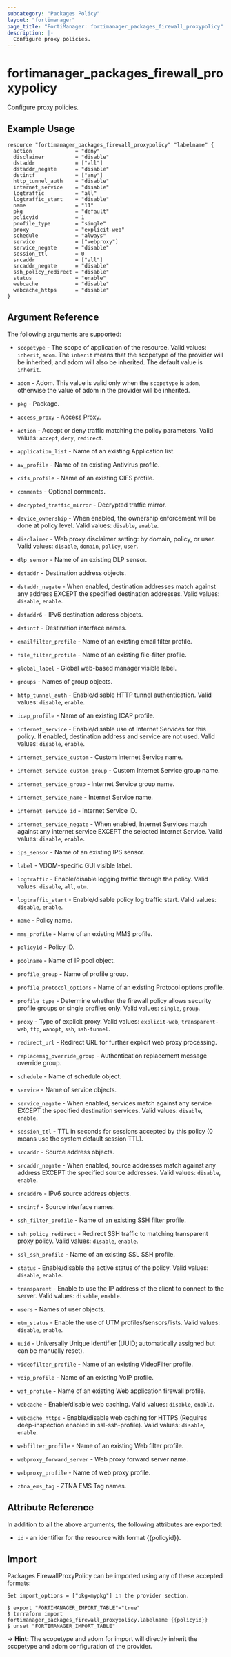 ```yaml
---
subcategory: "Packages Policy"
layout: "fortimanager"
page_title: "FortiManager: fortimanager_packages_firewall_proxypolicy"
description: |-
  Configure proxy policies.
---
```


# fortimanager_packages_firewall_proxypolicy
Configure proxy policies.

## Example Usage

```hcl
resource "fortimanager_packages_firewall_proxypolicy" "labelname" {
  action              = "deny"
  disclaimer          = "disable"
  dstaddr             = ["all"]
  dstaddr_negate      = "disable"
  dstintf             = ["any"]
  http_tunnel_auth    = "disable"
  internet_service    = "disable"
  logtraffic          = "all"
  logtraffic_start    = "disable"
  name                = "11"
  pkg                 = "default"
  policyid            = 1
  profile_type        = "single"
  proxy               = "explicit-web"
  schedule            = "always"
  service             = ["webproxy"]
  service_negate      = "disable"
  session_ttl         = 0
  srcaddr             = ["all"]
  srcaddr_negate      = "disable"
  ssh_policy_redirect = "disable"
  status              = "enable"
  webcache            = "disable"
  webcache_https      = "disable"
}
```

## Argument Reference


The following arguments are supported:

* `scopetype` - The scope of application of the resource. Valid values: `inherit`, `adom`. The `inherit` means that the scopetype of the provider will be inherited, and adom will also be inherited. The default value is `inherit`.
* `adom` - Adom. This value is valid only when the `scopetype` is `adom`, otherwise the value of adom in the provider will be inherited.
* `pkg` - Package.

* `access_proxy` - Access Proxy.
* `action` - Accept or deny traffic matching the policy parameters. Valid values: `accept`, `deny`, `redirect`.

* `application_list` - Name of an existing Application list.
* `av_profile` - Name of an existing Antivirus profile.
* `cifs_profile` - Name of an existing CIFS profile.
* `comments` - Optional comments.
* `decrypted_traffic_mirror` - Decrypted traffic mirror.
* `device_ownership` - When enabled, the ownership enforcement will be done at policy level. Valid values: `disable`, `enable`.

* `disclaimer` - Web proxy disclaimer setting: by domain, policy, or user. Valid values: `disable`, `domain`, `policy`, `user`.

* `dlp_sensor` - Name of an existing DLP sensor.
* `dstaddr` - Destination address objects.
* `dstaddr_negate` - When enabled, destination addresses match against any address EXCEPT the specified destination addresses. Valid values: `disable`, `enable`.

* `dstaddr6` - IPv6 destination address objects.
* `dstintf` - Destination interface names.
* `emailfilter_profile` - Name of an existing email filter profile.
* `file_filter_profile` - Name of an existing file-filter profile.
* `global_label` - Global web-based manager visible label.
* `groups` - Names of group objects.
* `http_tunnel_auth` - Enable/disable HTTP tunnel authentication. Valid values: `disable`, `enable`.

* `icap_profile` - Name of an existing ICAP profile.
* `internet_service` - Enable/disable use of Internet Services for this policy. If enabled, destination address and service are not used. Valid values: `disable`, `enable`.

* `internet_service_custom` - Custom Internet Service name.
* `internet_service_custom_group` - Custom Internet Service group name.
* `internet_service_group` - Internet Service group name.
* `internet_service_name` - Internet Service name.
* `internet_service_id` - Internet Service ID.
* `internet_service_negate` - When enabled, Internet Services match against any internet service EXCEPT the selected Internet Service. Valid values: `disable`, `enable`.

* `ips_sensor` - Name of an existing IPS sensor.
* `label` - VDOM-specific GUI visible label.
* `logtraffic` - Enable/disable logging traffic through the policy. Valid values: `disable`, `all`, `utm`.

* `logtraffic_start` - Enable/disable policy log traffic start. Valid values: `disable`, `enable`.

* `name` - Policy name.
* `mms_profile` - Name of an existing MMS profile.
* `policyid` - Policy ID.
* `poolname` - Name of IP pool object.
* `profile_group` - Name of profile group.
* `profile_protocol_options` - Name of an existing Protocol options profile.
* `profile_type` - Determine whether the firewall policy allows security profile groups or single profiles only. Valid values: `single`, `group`.

* `proxy` - Type of explicit proxy. Valid values: `explicit-web`, `transparent-web`, `ftp`, `wanopt`, `ssh`, `ssh-tunnel`.

* `redirect_url` - Redirect URL for further explicit web proxy processing.
* `replacemsg_override_group` - Authentication replacement message override group.
* `schedule` - Name of schedule object.
* `service` - Name of service objects.
* `service_negate` - When enabled, services match against any service EXCEPT the specified destination services. Valid values: `disable`, `enable`.

* `session_ttl` - TTL in seconds for sessions accepted by this policy (0 means use the system default session TTL).
* `srcaddr` - Source address objects.
* `srcaddr_negate` - When enabled, source addresses match against any address EXCEPT the specified source addresses. Valid values: `disable`, `enable`.

* `srcaddr6` - IPv6 source address objects.
* `srcintf` - Source interface names.
* `ssh_filter_profile` - Name of an existing SSH filter profile.
* `ssh_policy_redirect` - Redirect SSH traffic to matching transparent proxy policy. Valid values: `disable`, `enable`.

* `ssl_ssh_profile` - Name of an existing SSL SSH profile.
* `status` - Enable/disable the active status of the policy. Valid values: `disable`, `enable`.

* `transparent` - Enable to use the IP address of the client to connect to the server. Valid values: `disable`, `enable`.

* `users` - Names of user objects.
* `utm_status` - Enable the use of UTM profiles/sensors/lists. Valid values: `disable`, `enable`.

* `uuid` - Universally Unique Identifier (UUID; automatically assigned but can be manually reset).
* `videofilter_profile` - Name of an existing VideoFilter profile.
* `voip_profile` - Name of an existing VoIP profile.
* `waf_profile` - Name of an existing Web application firewall profile.
* `webcache` - Enable/disable web caching. Valid values: `disable`, `enable`.

* `webcache_https` - Enable/disable web caching for HTTPS (Requires deep-inspection enabled in ssl-ssh-profile). Valid values: `disable`, `enable`.

* `webfilter_profile` - Name of an existing Web filter profile.
* `webproxy_forward_server` - Web proxy forward server name.
* `webproxy_profile` - Name of web proxy profile.
* `ztna_ems_tag` - ZTNA EMS Tag names.


## Attribute Reference

In addition to all the above arguments, the following attributes are exported:
* `id` - an identifier for the resource with format {{policyid}}.

## Import

Packages FirewallProxyPolicy can be imported using any of these accepted formats:
```
Set import_options = ["pkg=mypkg"] in the provider section.

$ export "FORTIMANAGER_IMPORT_TABLE"="true"
$ terraform import fortimanager_packages_firewall_proxypolicy.labelname {{policyid}}
$ unset "FORTIMANAGER_IMPORT_TABLE"
```
-> **Hint:** The scopetype and adom for import will directly inherit the scopetype and adom configuration of the provider.
